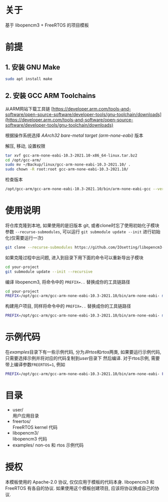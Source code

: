 # 关于

基于 libopencm3 + FreeRTOS 的项目模板

# 前提

## 1. 安装 GNU Make

```bash
sudo apt install make
```

## 2. 安装 GCC ARM Toolchains

从ARM网站下载工具链 [https://developer.arm.com/tools-and-software/open-source-software/developer-tools/gnu-toolchain/downloads](https://developer.arm.com/tools-and-software/open-source-software/developer-tools/gnu-toolchain/downloads)

根据操作系统选择 *AArch32 bare-metal target (arm-none-eabi)* 版本

解压, 移动, 设置权限
```bash
tar xvf gcc-arm-none-eabi-10.3-2021.10-x86_64-linux.tar.bz2 
cd /opt/gcc-arm/
sudo mv ~/Backup/linux/gcc-arm-none-eabi-10.3-2021.10/ .
sudo chown -R root:root gcc-arm-none-eabi-10.3-2021.10/
```
检查版本
```bash
/opt/gcc-arm/gcc-arm-none-eabi-10.3-2021.10/bin/arm-none-eabi-gcc --version
```

# 使用说明

将仓库克隆到本地, 如果使用的是旧版本 git, 或者clone时忘了使用初始化子模块参数 ```--recurse-submodules```, 
可以运行 ```git submodule update --init``` 进行初始化(仅需要运行一次)
```bash
git clone --recurse-submodules https://github.com/IOsetting/libopencm3-freertos-template.git your-project
```
如果克隆过程中出问题, 进入到目录下用下面的命令可以重新导出子模块
```bash
cd your-project
git submodule update --init --recursive
```
编译 libopencm3, 将命令中的 `PREFIX=..` 替换成你的工具链路径
```bash
cd your-project
PREFIX=/opt/gcc-arm/gcc-arm-none-eabi-10.3-2021.10/bin/arm-none-eabi- make -C libopencm3
```
构建用户项目, 同样将命令中的 `PREFIX=..` 替换成你的工具链路径
```bash
PREFIX=/opt/gcc-arm/gcc-arm-none-eabi-10.3-2021.10/bin/arm-none-eabi- make -C user
```

# 示例代码

在*examples*目录下有一些示例代码, 分为*非rtos*和*rtos*两类, 如果要运行示例代码, 只需要选择示例并将对应的代码复制到*user*目录下
然后编译. 对于rtos示例, 需要带上编译参数`FREERTOS=1`, 例如
```bash
PREFIX=/opt/gcc-arm/gcc-arm-none-eabi-10.3-2021.10/bin/arm-none-eabi- FREERTOS=1 make -C user
```


# 目录

* user/  
  用户应用目录
* freertos/  
  FreeRTOS  kernel 代码
* libopencm3/  
  libopencm3 代码
* examples/
  non-os 和 rtos 示例代码

# 授权

本模板使用的 Apache-2.0 协议, 仅仅应用于模板的代码本身. libopencm3 和 FreeRTOS 有各自的协议. 
如果使用这个模板创建项目, 应该将协议换成自己的协议.
